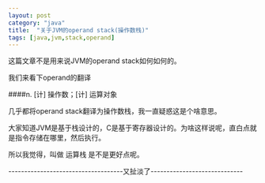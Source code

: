 ```yaml
---
layout: post
category: "java"
title:  "关于JVM的operand stack(操作数栈)"
tags: [java,jvm,stack,operand]
---
```


这篇文章不是用来说JVM的operand stack如何如何的。

我们来看下operand的翻译

####n. [计] 操作数；[计] 运算对象

几乎都将operand stack翻译为操作数栈，我一直疑惑这是个啥意思。

大家知道JVM是基于栈设计的，C是基于寄存器设计的。为啥这样说呢，直白点就是指令存储在哪里，然后执行。

所以我觉得，叫做 运算栈 是不是更好点呢。

\-\-\-\-\-\-\-\-\-\-\-\-\-\-\-\-\-\-\-\-\-\-\-\-\-\-\-\-\-\-\-\-\-\-\-\-又扯淡了\-\-\-\-\-\-\-\-\-\-\-\-\-\-\-\-\-\-\-\-\-\-\-\-\-\-\-\-\-




